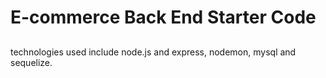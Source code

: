 # E-commerce Back End Starter Code
##
technologies used include node.js and express, nodemon, mysql and sequelize.
